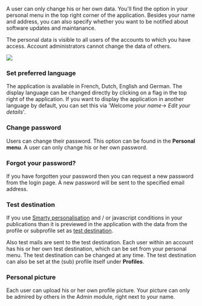 A user can only change his or her own data. You'll find the option in
your personal menu in the top right corner of the application. Besides
your name and address, you can also specify whether you want to be
notified about software updates and maintanance.

The personal data is visible to all users of the accounts to which you
have access. Account administrators cannot change the data of others.

![](../images/edityourdetails.png)

### Set preferred language

The application is available in French, Dutch, English and German. The
display language can be changed directly by clicking on a flag in the
top right of the application. If you want to display the application in
another language by default, you can set this via 'Welcome *your
name*-\> *Edit your details*'.

### Change password

Users can change their password. This option can be found in the
**Personal menu**. A user can only change his or her own password.

### Forgot your password?

If you have forgotten your password then you can request a new password
from the login page. A new password will be sent to the specified email
address.

### Test destination

If you use [Smarty
personalisation](./personalize-campaigns.md)
and / or javascript conditions in your publications than it is previewed
in the application with the data from the profile or subprofile set as
[test
destination](./what-is-the-test-destination.md).

Also test mails are sent to the test destination. Each user within an
account has his or her own test destination, which can be set from your
personal menu. The test destination can be changed at any time. The test
destination can also be set at the (sub) profile itself under
**Profiles**.

### Personal picture

Each user can upload his or her own profile picture. Your picture can
only be admired by others in the Admin module, right next to your name.
